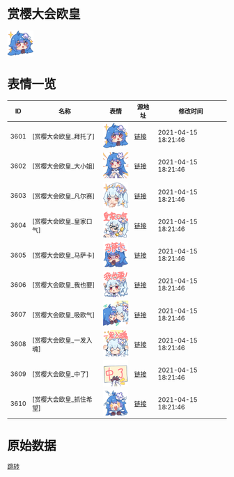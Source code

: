 # 赏樱大会欧皇

<img src="./cover.png" height="60" alt="cover" />

# 表情一览

|ID|名称|表情|源地址|修改时间|
|----|----|----|----|----|
|3601|[赏樱大会欧皇_拜托了]|<img src="./pic/003601_%5B赏樱大会欧皇_拜托了%5D.png" height="60" alt="拜托了"/>|[链接](http://i0.hdslb.com/bfs/emote/0feb87f6f7d5b85a9b07590a08e24c1abc1a161c.png)|2021-04-15 18:21:46|
|3602|[赏樱大会欧皇_大小姐]|<img src="./pic/003602_%5B赏樱大会欧皇_大小姐%5D.png" height="60" alt="大小姐"/>|[链接](http://i0.hdslb.com/bfs/emote/11b70283977987113f07312a8443f65b373082d2.png)|2021-04-15 18:21:46|
|3603|[赏樱大会欧皇_凡尔赛]|<img src="./pic/003603_%5B赏樱大会欧皇_凡尔赛%5D.png" height="60" alt="凡尔赛"/>|[链接](http://i0.hdslb.com/bfs/emote/ea91ec48ca0299cd3021818ef3870983dc3d4a35.png)|2021-04-15 18:21:46|
|3604|[赏樱大会欧皇_皇家口气]|<img src="./pic/003604_%5B赏樱大会欧皇_皇家口气%5D.png" height="60" alt="皇家口气"/>|[链接](http://i0.hdslb.com/bfs/emote/2be10e782cbf0baa30816e6ca2370af44a66bcc8.png)|2021-04-15 18:21:46|
|3605|[赏樱大会欧皇_马萨卡]|<img src="./pic/003605_%5B赏樱大会欧皇_马萨卡%5D.png" height="60" alt="马萨卡"/>|[链接](http://i0.hdslb.com/bfs/emote/8ccfe59cd185fa00d74e5f83fbd1f0bea1def160.png)|2021-04-15 18:21:46|
|3606|[赏樱大会欧皇_我也要]|<img src="./pic/003606_%5B赏樱大会欧皇_我也要%5D.png" height="60" alt="我也要"/>|[链接](http://i0.hdslb.com/bfs/emote/a7f933b80fcf422549b0c41af12f5c9f4dcb3dca.png)|2021-04-15 18:21:46|
|3607|[赏樱大会欧皇_吸欧气]|<img src="./pic/003607_%5B赏樱大会欧皇_吸欧气%5D.png" height="60" alt="吸欧气"/>|[链接](http://i0.hdslb.com/bfs/emote/a129964d92074871bbf709d73293b26604dcd8ff.png)|2021-04-15 18:21:46|
|3608|[赏樱大会欧皇_一发入魂]|<img src="./pic/003608_%5B赏樱大会欧皇_一发入魂%5D.png" height="60" alt="一发入魂"/>|[链接](http://i0.hdslb.com/bfs/emote/0f30cf839faf17402830316c8e651e77f917b9f2.png)|2021-04-15 18:21:46|
|3609|[赏樱大会欧皇_中了]|<img src="./pic/003609_%5B赏樱大会欧皇_中了%5D.png" height="60" alt="中了"/>|[链接](http://i0.hdslb.com/bfs/emote/4022eff57205da5dbf1fc227c107c81989f501a2.png)|2021-04-15 18:21:46|
|3610|[赏樱大会欧皇_抓住希望]|<img src="./pic/003610_%5B赏樱大会欧皇_抓住希望%5D.png" height="60" alt="抓住希望"/>|[链接](http://i0.hdslb.com/bfs/emote/9d8ad7ce4e44d38bd773bfcb147657542565b5e2.png)|2021-04-15 18:21:46|

# 原始数据

[跳转](./raw.json)

